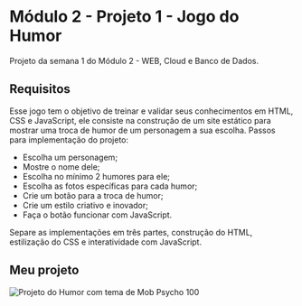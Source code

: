 # Módulo 2 - Projeto 1 - Jogo do Humor
Projeto da semana 1 do Módulo 2 - WEB, Cloud e Banco de Dados.

## Requisitos 
Esse jogo tem o objetivo de treinar e validar seus conhecimentos em HTML, CSS e JavaScript, ele consiste na construção de um site estático para mostrar uma troca de humor
de um personagem a sua escolha. Passos para implementação do projeto:

- Escolha um personagem;
- Mostre o nome dele;
- Escolha no mínimo 2 humores para ele;
- Escolha as fotos específicas para cada humor;
- Crie um botão para a troca de humor;
- Crie um estilo criativo e inovador;
- Faça o botão funcionar com JavaScript.

Separe as implementações em três partes, construção do HTML, estilização do CSS e interatividade com JavaScript. 

## Meu projeto

<img alt="Projeto do Humor com tema de Mob Psycho 100"   src="https://i.imgur.com/QJ7Xqzh.png">

##
